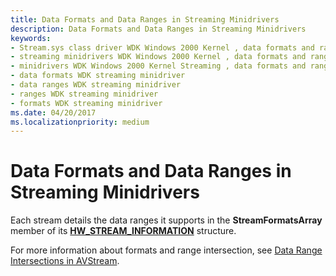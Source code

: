 ```yaml
---
title: Data Formats and Data Ranges in Streaming Minidrivers
description: Data Formats and Data Ranges in Streaming Minidrivers
keywords:
- Stream.sys class driver WDK Windows 2000 Kernel , data formats and ranges
- streaming minidrivers WDK Windows 2000 Kernel , data formats and ranges
- minidrivers WDK Windows 2000 Kernel Streaming , data formats and ranges
- data formats WDK streaming minidriver
- data ranges WDK streaming minidriver
- ranges WDK streaming minidriver
- formats WDK streaming minidriver
ms.date: 04/20/2017
ms.localizationpriority: medium
---
```


# Data Formats and Data Ranges in Streaming Minidrivers





Each stream details the data ranges it supports in the **StreamFormatsArray** member of its [**HW\_STREAM\_INFORMATION**](/windows-hardware/drivers/ddi/strmini/ns-strmini-_hw_stream_information) structure.

For more information about formats and range intersection, see [Data Range Intersections in AVStream](data-range-intersections-in-avstream.md).

 

